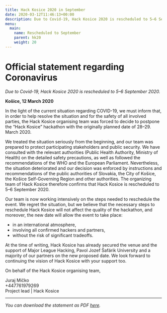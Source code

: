 ```yaml
---
title: Hack Kosice 2020 in September
date: 2020-03-12T11:46:13+00:00
description: Due to Covid-19, Hack Kosice 2020 is rescheduled to 5–6 September 2020.
menu:
  main:
    name: Rescheduled to September
    parent: hk20
    weight: 20
---
```


# Official statement regarding Coronavirus

*Due to Covid-19, Hack Kosice 2020 is rescheduled to 5–6 September 2020.*

**Košice, 12 March 2020**

In the light of the current situation regarding COVID-19, we must inform that, in order to help resolve the situation and for the safety of all involved parties, the Hack Kosice organising team was forced to decide to postpone the “Hack Kosice” hackathon with the originally planned date of 28–29. March 2020.

We treated the situation seriously from the beginning, and our team was prepared to protect participating stakeholders and public security. We have consulted with the relevant authorities (Public Health Authority, Ministry of Health) on the detailed safety precautions, as well as followed the recommendations of the WHO and the European Parliament. Nevertheless, the situation deteriorated and our decision was enforced by instructions and recommendations of the public authorities of Slovakia, the City of Košice, the Košice Self-Governing Region and other authorities. The organizing team of Hack Kosice therefore confirms that Hack Kosice is rescheduled to 5–6 September 2020.

Our team is now working intensively on the steps needed to reschedule the event. We regret the situation, but we believe that the necessary steps to reschedule Hack Kosice will not affect the quality of the hackathon, and moreover, the new date will allow the event to take place:

- in an international atmosphere,
- involving all confirmed hackers and partners,
- without the risk of significant tradeoffs.

At the time of writing, Hack Kosice has already secured the venue and the support of Major League Hacking, Pavol Jozef Šafárik University and a majority of our partners on the new proposed date. We look forward to continuing the vision of Hack Kosice with your support too.

On behalf of the Hack Kosice organising team,

Juraj Mičko<br/>
+447761979269<br/>
Project lead | Hack Kosice

---

*You can download the statement as PDF [here](/files/Hack-Kosice-Official-statement-regarding-Coronavirus.pdf).*
